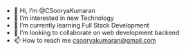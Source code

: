 - 👋 Hi, I’m @CSooryaKumaran
- 👀 I’m interested in new Technology
- 🌱 I’m currently learning Full Stack Development
- 💞️ I’m looking to collaborate on web development backend
- 📫 How to reach me csooryakumaran@gmail.com

<!---
CSooryaKumaran/CSooryaKumaran is a ✨ special ✨ repository because its `README.md` (this file) appears on your GitHub profile.
You can click the Preview link to take a look at your changes.
--->
